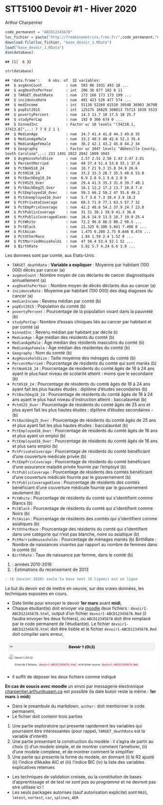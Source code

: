STT5100 Devoir \#1 - Hiver 2020
================
Arthur Charpentier

``` r
code_permanent = "ABCD12345678"
loc_fichier = paste("http://freakonometrics.free.fr/",code_permanent,"H2020D1.RData",sep="")
download.file(loc_fichier, "base_devoir_1.RData")
load("base_devoir_1.RData")
dim(database)
```

    ## [1]  6 32

``` r
str(database)
```

    ## 'data.frame':    6 obs. of  32 variables:
    ##  $ avgAnnCount           : num  583 86 1931 493 18 ...
    ##  $ avgDeathsPerYear      : int  206 36 677 182 6 11
    ##  $ TARGET_deathRate      : num  173 166 173 173 199 ...
    ##  $ incidenceRate         : num  491 423 526 477 574 ...
    ##  $ medIncome             : int  51138 52260 61510 39548 36903 36708
    ##  $ popEst2015            : int  125175 16829 300813 75713 1830 5533
    ##  $ povertyPercent        : num  14.3 11.7 10 17.5 18 25.7
    ##  $ studyPerCap           : num  192 0 366 674 0 ...
    ##  $ binnedInc             : Factor w/ 10 levels "(34218.1, 37413.8]",..: 7 7 9 2 1 1
    ##  $ MedianAge             : num  34.7 41.4 41.8 44.3 49.6 35
    ##  $ MedianAgeMale         : num  33.2 40.5 40 42.6 52.3 35.4
    ##  $ MedianAgeFemale       : num  36.2 42.1 43.2 45.8 44.2 34
    ##  $ Geography             : Factor w/ 3047 levels "Abbeville County, South Carolina",..: 233 1491 2022 2042 1809 3043
    ##  $ AvgHouseholdSize      : num  2.57 2.51 2.56 2.43 2.47 2.81
    ##  $ PercentMarried        : num  49 57.4 51.4 53.8 55.1 37.8
    ##  $ PctNoHS18_24          : num  18.7 21 9.3 15.8 34.9 26.6
    ##  $ PctHS18_24            : num  33.2 33.3 28.7 35.5 40.6 53.8
    ##  $ PctBachDeg18_24       : num  6.9 2.8 9.1 5.6 2.8 0
    ##  $ PctHS25_Over          : num  29.4 41.5 35.3 31.8 39.7 40.1
    ##  $ PctBachDeg25_Over     : num  16.1 12.2 17.2 13.7 18.8 7.4
    ##  $ PctEmployed16_Over    : num  59.3 66.2 59.2 47 55.8 49.2
    ##  $ PctUnemployed16_Over  : num  5.7 3.6 7.3 10.4 3.9 18.2
    ##  $ PctPrivateCoverage    : num  68.5 71.8 77.1 63.5 57.7 32
    ##  $ PctEmpPrivCoverage    : num  42.2 48.8 54.2 37.9 24.7 23.8
    ##  $ PctPublicCoverage     : num  31 31 30.1 39.9 41.3 36.6
    ##  $ PctPublicCoverageAlone: num  16.6 14.9 13.5 18.7 19.9 25.4
    ##  $ PctWhite              : num  72.2 96.8 86.5 88.2 98.5 ...
    ##  $ PctBlack              : num  21.325 0.386 5.041 7.498 0 ...
    ##  $ PctAsian              : num  1.475 0.208 2.75 0.646 0.474 ...
    ##  $ PctOtherRace          : num  1.84 1.59 2.4 1.52 0 ...
    ##  $ PctMarriedHouseholds  : num  47 56.4 53.4 52.1 52 ...
    ##  $ BirthRate             : num  5.82 5.7 4.24 6.6 3.9 ...

Les donnees sont par comté, aux Etats-Unis.

  - `TARGET_deathRate` : **Variable a expliquer** : Moyenne par habitant
    (100 000) décès par cancer (a)
  - `avgAnnCount` : Nombre moyen de cas déclarés de cancer diagnostiqués
    annuellement (a)
  - `avgDeathsPerYear` : Nombre moyen de décès déclarés dus au cancer
    (a)
  - `incidenceRate` : Moyenne par habitant (100 000) des diag diagoses
    du cancer (a)
  - `medianIncome` : Revenu médian par comté (b)
  - `popEst2015` : Population du comté (b)
  - `povertyPercent` : Pourcentage de la population vivant dans la
    pauvreté (b)
  - `studyPerCap` : Nombre d’essais cliniques liés au cancer par
    habitant et par comté (a)
  - `binnedInc` : Revenu médian par habitant par décile b)
  - `MedianAge` : Âge médian des résidents du comté (b)
  - `MedianAgeMale` : Âge médian des résidents masculins du comté (b)
  - `MedianAgeFemale` : Âge médian des résidentes du comté (b)
  - `Geography` : Nom du comté (b)
  - `AvgHouseholdSize` : Taille moyenne des ménages du comté (b)
  - `PercentMarried` : Pourcentage de résidents du comté qui sont mariés
    (b)
  - `PctNoHS18_24` : Pourcentage de résidents du comté âgés de 18 à 24
    ans ayant le plus haut niveau de scolarité atteint : moins que le
    secondaire (b)
  - `PctHS18_24` : Pourcentage de résidents du comté âgés de 18 à 24 ans
    ayant fait les plus hautes études : diplôme d’études secondaires (b)
  - `PctBachDeg18_24` : Pourcentage de résidents du comté âgés de 18 à
    24 ans ayant le plus haut niveau d’instruction atteint :
    baccalauréat (b)
  - `PctHS25_Over` : Pourcentage de résidents du comté âgés de 25 ans et
    plus ayant fait les plus hautes études : diplôme d’études
    secondaires - (b)
  - `PctBachDeg25_Over` : Pourcentage de résidents du comté âgés de 25
    ans et plus ayant fait les plus hautes études : baccalauréat (b)
  - `PctEmployed16_Over` : Pourcentage de résidents du comté âgés de 16
    ans et plus ayant un emploi (b)
  - `PctEmployed16_Over` : Pourcentage de résidents du comté âgés de 16
    ans et plus sans emploi (b)
  - `PctPrivateCoverage` : Pourcentage de résidents du comté bénéficiant
    d’une couverture médicale privée (b)
  - `PctEmpPrivCoverage` : Pourcentage de résidents du comté bénéficiant
    d’une assurance maladie privée fournie par l’employé (b)
  - `PctPublicCoverage` : Pourcentage de résidents des comtés
    bénéficiant d’une couverture médicale fournie par le gouvernement
    (b)
  - `PctPublicCoverageAlone` : Pourcentage de résidents des comtés
    bénéficiant d’une couverture médicale fournie par le gouvernement
    seulement (b)
  - `PctWhite` : Pourcentage de résidents du comté qui s’identifient
    comme Blancs (b)
  - `PctBlack` : Pourcentage de résidents du comté qui s’identifient
    comme Noirs (b)
  - `PctAsian` : Pourcentage de résidents des comtés qui s’identifient
    comme asiatiques (b)
  - `PctOtherRace` : Pourcentage des résidents du comté qui
    s’identifient dans une catégorie qui n’est pas blanche, noire ou
    asiatique (b)
  - `PctMarriedHousesholds` : Pourcentage de ménages mariés (b)
    BirthRate : Nombre de naissances vivantes par rapport au nombre de
    femmes dans le comté (b)
  - `BirthRate` : Taux de naissance par femme, dans le comté (b)

<!-- end list -->

1)  : années 2010-2016
2)  : Estimations du recensement de 2013


``` diff
- (6 Janvier 2020) seule la base test (6 lignes) est en ligne
```

Le but du devoir est de mettre en oeuvre, sur des vraies données, les
techniques exposées en cours.

  - Date limite pour envoyer le devoir **1er mars** avant **midi**,
  - Chaque étudiant(e) doit envoyer via [moodle](https://www.moodle2.uqam.ca/) deux
    fichiers : `devoir1-ABCD12345678.html`, output d’un fichier
    `devoir1-ABCD12345678.Rmd` (il faudra envoyer les deux fichiers), où
    `ABCD12345678` doit être remplacé par le code permanent de
    l’étudiant(e). Le fichier `devoir1-ABCD12345678.html` doit être
    lisible et le fichier `devoir1-ABCD12345678.Rmd` doit compiler sans
    erreur,
    
  ![40% center](img/moodle1.png)
  
  - Il suffit de déposer les deux fichiers comme indiqué
  
  __**En cas de soucis avec moodle**__ un envoi par messagerie électronique [charpentier.arthur@uqam.ca](mailto:charpentier.arthur@uqam.ca) est possible (la date butoir reste la même : **1er mars** à **midi**)
  
  - Dans le preambule du markdown, `author:` doit mentionner le code
    permanent,
  - Le fichier doit contenir trois parties

<!-- end list -->

1.  Une partie exploratoire qui presente rapidement les variables qui
    pourraient être intéressantes (pour rappel, `TARGET_deathRate` est la
    variable d’interêt)
2.  Une partie presentant la construction du modèle : il s’agira de
    partir au choix (i) d’un modele simple, et de montrer comment
    l’ameliorer, (ii) d’une modele complexe, et de montrer comment le
    simplifier
3.  Une partie qui presente la forme du modele, en donnant (i) le R2
    ajusté (ii) l’indice d’Akaike AIC et (iii) l’indice BIC (iv) la
    liste des variables explicatives retenues

<!-- end list -->

  - Les techniques de validation croisée, ou la constitution de bases
    d’apprentissage et de test *ne sont pas au programme* et ne
    devront pas etre utilisee ici \!
  - Les seuls packages autorises (sauf autorisation explicite) sont
    `MASS`, `lmtest`, `nortest`, `car`, `splines`, `AER`
